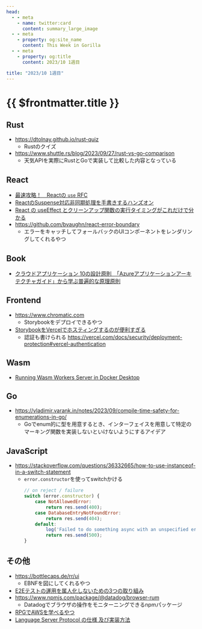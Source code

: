 ```yaml
---
head:
  - - meta
    - name: twitter:card
      content: summary_large_image
  - - meta
    - property: og:site_name
      content: This Week in Gorilla
  - - meta
    - property: og:title
      content: 2023/10 1週目

title: "2023/10 1週目"
---
```


# {{ $frontmatter.title }}

## Rust
- https://dtolnay.github.io/rust-quiz
  - Rustのクイズ
- https://www.shuttle.rs/blog/2023/09/27/rust-vs-go-comparison
  - 天気APIを実際にRustとGoで実装して比較した内容となっている

## React
- [最速攻略！　Reactの `use` RFC](https://zenn.dev/uhyo/articles/react-use-rfc)
- [ReactのSuspense対応非同期処理を手書きするハンズオン](https://zenn.dev/uhyo/books/react-concurrent-handson)
- [React の useEffect とクリーンアップ関数の実行タイミングがこれだけで分かる](https://zenn.dev/yumemi_inc/articles/react-effect-simply-explained)
- https://github.com/bvaughn/react-error-boundary
  - エラーをキャッチしてフォールバックのUIコンポーネントをレンダリングしてくれるやつ

## Book
- [クラウドアプリケーション 10の設計原則　「Azureアプリケーションアーキテクチャガイド」から学ぶ普遍的な原理原則](https://book.impress.co.jp/books/1122101082)

## Frontend
- https://www.chromatic.com
  - Storybookをデプロイできるやつ
- [StorybookをVercelでホスティングするのが便利すぎる](https://kouki.hatenadiary.com/entry/2020/07/26/223000)
  - 認証も書けられる https://vercel.com/docs/security/deployment-protection#vercel-authentication

## Wasm
- [Running Wasm Workers Server in Docker Desktop](https://wasmlabs.dev/articles/docker-wasm-wws/)

## Go
- https://vladimir.varank.in/notes/2023/09/compile-time-safety-for-enumerations-in-go/
  - Goでenum的に型を用意するとき、インターフェイスを用意して特定のマーキング関数を実装しないといけないようにするアイデア

## JavaScript
- https://stackoverflow.com/questions/36332665/how-to-use-instanceof-in-a-switch-statement
  - `error.constructor`を使ってswitchかける
    ```js
    // on reject / failure
    switch (error.constructor) {
        case NotAllowedError:
            return res.send(400);
        case DatabaseEntryNotFoundError:
            return res.send(404);
        default:
            log('Failed to do something async with an unspecified error: ', error);
            return res.send(500);
    }
    ```

## その他
- https://bottlecaps.de/rr/ui
  - EBNFを図にしてくれるやつ
- [E2Eテストの運用を属人化しないための3つの取り組み](https://tech.andpad.co.jp/entry/2023/10/02/100000)
- https://www.npmjs.com/package/@datadog/browser-rum
  - Datadogでブラウザの操作をモニターニングできるnpmパッケージ
- [RPGでAWSを学べるやつ](https://explore.skillbuilder.aws/learn/course/external/view/elearning/17553/aws-cloud-quest-cloud-practitioner-japanese-ri-ben-yu-ban)
- [Language Server Protocol の仕様 及び実装方法](https://zenn.dev/mtshiba/books/language_server_protocol)

